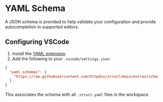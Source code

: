 # YAML Schema

A JSON schema is provided to help validate your configuration and provide autocompletion in supported editors.

## Configuring VSCode

1. Install the [YAML extension](https://marketplace.visualstudio.com/items?itemName=redhat.vscode-yaml).
2. Add the following to your `.vscode/settings.json`:

```json
{
  "yaml.schemas": {
    "https://raw.githubusercontent.com/httpdss/struct/main/extras/schema.json": ".struct.yaml"
  }
}
```

This associates the schema with all `.struct.yaml` files in the workspace.
